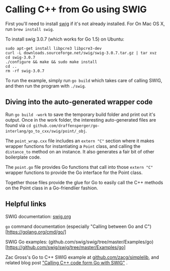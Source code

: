 # Calling C++ from Go using SWIG

First you'll need to install [swig](swig.org) if it's not already installed.
For On Mac OS X, run `brew install swig`. 

To install swig 3.0.7 (which works for Go 1.5) on Ubuntu:

```
sudo apt-get install libpcre3 libpcre3-dev
curl -L downloads.sourceforge.net/swig/swig-3.0.7.tar.gz | tar xvz
cd swig-3.0.7
./configure && make && sudo make install
cd ..
rm -rf swig-3.0.7
```

To run the example, simply run `go build` which takes care of calling SWIG, and
then run the program with `./swig`.

## Diving into the auto-generated wrapper code

Run `go build -work` to save the temporary build folder and print out it's
output. Once in the work folder, the interesting auto-generated files are found
via
`cd github.com/draffensperger/go-interlang/go_to_cxx/swig/point/_obj`.

The `point_wrap.cxx` file includes an `extern "C"` section where it makes
wrapper functions for instantiating a `Point` class, and calling the
`distance_to` method on an instance. It also generates a fair bit of other
boilerplate code.

The `point.go` file provides Go functions that call into those `extern "C"`
wrapper functions to provide the Go interface for the Point class.

Together those files provide the glue for Go to easily call the C++ methods on
the Point class in a Go-friendlier fashion.

## Helpful links

SWIG documentation: [swig.org](http://swig.org/)

`go` command documentation (especially "Calling between Go and C")[https://golang.org/cmd/go/]

SWIG Go examples: (github.com/swig/swig/tree/master/Examples/go)[https://github.com/swig/swig/tree/master/Examples/go]

Zac Gross's Go to C++ SWIG example at 
[github.com/zacg/simplelib](https://github.com/zacg/simplelib), and related blog
post
["Calling C++ code form Go with SWIG"](http://zacg.github.io/blog/2013/06/06/calling-c-plus-plus-code-from-go-with-swig/)
.
